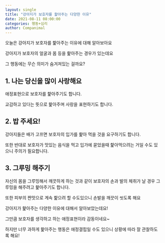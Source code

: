 ```yaml
---
layout: single
title: "강아지가 보호자를 핥아주는 다양한 이유"
date: 2021-08-11 08:00:00
categories: 행동+심리
author: Companimal
---
```


오늘은 강아지가 보호자를 핥아주는 이유에 대해 알아보아요

강아지가 보호자의 얼굴과 몸 등을 핥아주는 경우가 있는데요

그 행동에는 무슨 의미가 숨겨져있는 걸까요?

## 1. 나는 당신을 많이 사랑해요

애정표현으로 보호자를 핥아주기도 합니다.

교감하고 있다는 뜻으로 핥아주며 사랑을 표현하기도 합니다.

## 2. 밥 주세요!

강아지들은 배가 고프면 보호자의 입가를 핥아 먹을 것을 요구하기도 합니다.

또한 반대로 보호자가 맛있는 음식을 먹고 입가에 묻었을때 핥아먹으려는 거일 수도 있으니 주의가 필요합니다.

## 3. 그루밍 해주기

자신의 몸을 그루밍해서 깨끗하게 하는 것과 같이 보호자의 손과 발의 체취가 날 경우 그루밍을 해주려고 핥아주기도 합니다.

또한 피부의 짠맛으로 계속 핥으려 할 수도있으니 손발을 깨끗이 씻도록 해요

강아지가 핥아주는 다양한 이유에 대해서 알아보았는데요!

그만큼 보호자를 생각하고 하는 애정표현이라 감동이네요~

하지만 너무 과하게 핥아주는 행동은 애정결핍일 수도 있으니 상황에 따라 잘 관찰하도록 해요!
